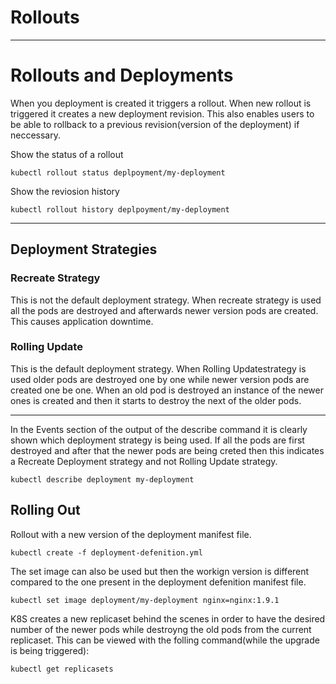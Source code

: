 # Rollouts
---
# Rollouts and Deployments
When you deployment is created it triggers a rollout. When new rollout is triggered it creates a new deployment revision. This also enables users to be able to rollback to a previous revision(version of the deployment) if neccessary.

Show the status of a rollout
```
kubectl rollout status deplpoyment/my-deployment
```
Show the reviosion history
```
kubectl rollout history deplpoyment/my-deployment
```
---
## Deployment Strategies

### Recreate Strategy
This is not the default deployment strategy. When recreate strategy is used all the pods are destroyed and afterwards newer version pods are created. This causes application downtime.

### Rolling Update
This is the default deployment strategy. When Rolling Updatestrategy is used older pods are destroyed one by one while newer version pods are created one be one. When an old pod is destroyed an instance of the newer ones is created and then it starts to destroy the next of the older pods.

---
In the Events section of the output of the describe command it is clearly shown which deployment strategy is being used. If all the pods are first destroyed and after that the newer pods are being creted then this indicates a Recreate Deployment strategy and not Rolling Update strategy.
```
kubectl describe deployment my-deployment
```
## Rolling Out

Rollout with a new version of the deployment manifest file.
```
kubectl create -f deployment-defenition.yml
```
The set image can also be used but then the workign version is different compared to the one present in the deployment defenition manifest file.
```
kubectl set image deployment/my-deployment nginx=nginx:1.9.1
```
K8S creates a new replicaset behind the scenes in order to have the desired number of the newer pods while destroyng the old pods from the current replicaset. This can be viewed with the folling command(while the upgrade is being triggered):
```
kubectl get replicasets
```

